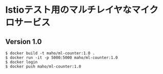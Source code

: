 # Istioテスト用のマルチレイヤなマイクロサービス

## Version 1.0

~~~
$ docker build -t maho/ml-counter:1.0 .
$ docker run -it -p 5000:5000 maho/ml-counter:1.0
$ docker login
$ docker push maho/ml-counter:1.0
~~~
